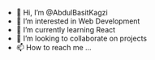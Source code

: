 - 👋 Hi, I’m @AbdulBasitKagzi
- 👀 I’m interested in Web Development
- 🌱 I’m currently learning React
- 💞️ I’m looking to collaborate on projects
- 📫 How to reach me ...

<!---
AbdulBasitKagzi/AbdulBasitKagzi is a ✨ special ✨ repository because its `README.md` (this file) appears on your GitHub profile.
You can click the Preview link to take a look at your changes.
--->
